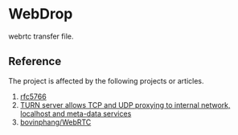 # WebDrop

webrtc transfer file.

## Reference

The project is affected by the following projects or articles.

1. [rfc5766](https://www.rfc-editor.org/rfc/rfc5766.html)
1. [TURN server allows TCP and UDP proxying to internal network, localhost and meta-data services](https://hackerone.com/reports/333419)  
1. [bovinphang/WebRTC](https://github.com/bovinphang/WebRTC#webrtc-structure)